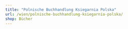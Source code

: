 ```yaml
---
title: "Polnische Buchhandlung Ksiegarnia Polska"
url: /wien/polnische-buchhandlung-ksiegarnia-polska/
shop: Bücher
---
```

